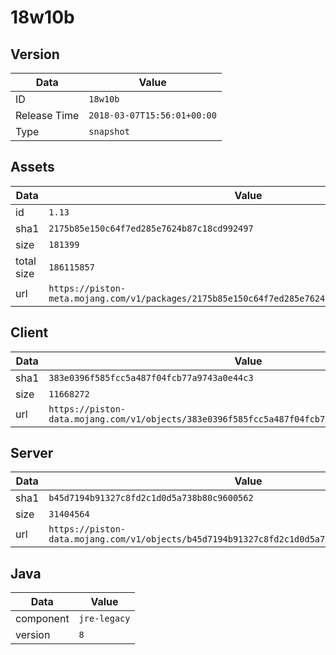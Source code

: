 # 18w10b

## Version

|**Data**        | **Value**                 |
|----------------|-------------------------|
| ID   | ```18w10b```   |
| Release Time   | ```2018-03-07T15:56:01+00:00```   |
| Type   | ```snapshot```   |

## Assets

|**Data**        | **Value**                 |
|----------------|-------------------------|
| id   | ```1.13```   |
| sha1   | ```2175b85e150c64f7ed285e7624b87c18cd992497```   |
| size   | ```181399```   |
| total size  | ```186115857```  |
| url       | ```https://piston-meta.mojang.com/v1/packages/2175b85e150c64f7ed285e7624b87c18cd992497/1.13.json``` |

## Client

|**Data**        | **Value**                 |
|----------------|-------------------------|
| sha1   | ```383e0396f585fcc5a487f04fcb77a9743a0e44c3```   |
| size   | ```11668272```   |
| url       | ```https://piston-data.mojang.com/v1/objects/383e0396f585fcc5a487f04fcb77a9743a0e44c3/client.jar``` |

## Server

|**Data**        | **Value**                 |
|----------------|-------------------------|
| sha1   | ```b45d7194b91327c8fd2c1d0d5a738b80c9600562```   |
| size   | ```31404564```   |
| url       | ```https://piston-data.mojang.com/v1/objects/b45d7194b91327c8fd2c1d0d5a738b80c9600562/server.jar``` |

## Java

|**Data**        | **Value**                 |
|----------------|-------------------------|
| component   | ```jre-legacy```   |
| version   | ```8```   |